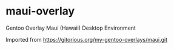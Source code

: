 # maui-overlay
Gentoo Overlay Maui (Hawaii) Desktop Environment


Imported from https://gitorious.org/my-gentoo-overlays/maui.git
